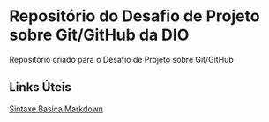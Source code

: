 # Repositório do Desafio de Projeto sobre Git/GitHub da DIO
Repositório criado para o Desafio de Projeto sobre Git/GitHub

## Links Úteis
[Sintaxe Basica Markdown](https://www.markdownguide.org/basic-syntax/)
